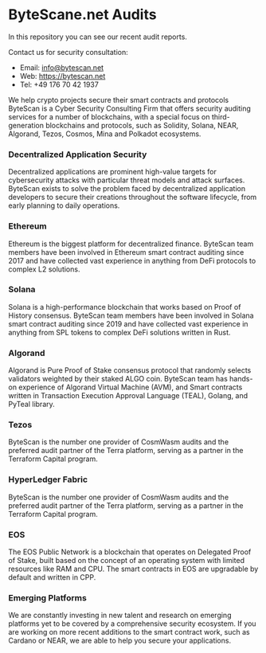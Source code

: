 # ByteScane.net Audits

In this repository you can see our recent audit reports.

Contact us for security consultation: 

- Email: info@bytescan.net
- Web: https://bytescan.net
- Tel: +49 176 70 42 1937





We help crypto projects secure their smart contracts and protocols ByteScan is a Cyber Security Consulting Firm that offers security auditing services for a number of blockchains, with a special focus on third-generation blockchains and protocols, such as Solidity, Solana, NEAR, Algorand, Tezos, Cosmos, Mina and Polkadot ecosystems.


### Decentralized Application Security
Decentralized applications are prominent high-value targets for cybersecurity attacks with particular threat models and attack surfaces. ByteScan exists to solve the problem faced by decentralized application developers to secure their creations throughout the software lifecycle, from early planning to daily operations.

### Ethereum
Ethereum is the biggest platform for decentralized finance. ByteScan team members have been involved in Ethereum smart contract auditing since 2017 and have collected vast experience in anything from DeFi protocols to complex L2 solutions.

### Solana
Solana is a high-performance blockchain that works based on Proof of History consensus. ByteScan team members have been involved in Solana smart contract auditing since 2019 and have collected vast experience in anything from SPL tokens to complex DeFi solutions written in Rust.

### Algorand
Algorand is Pure Proof of Stake consensus protocol that randomly selects validators weighted by their staked ALGO coin. ByteScan team has hands-on experience of Algorand Virtual Machine (AVM), and Smart contracts written in Transaction Execution Approval Language (TEAL), Golang, and PyTeal library.

### Tezos
ByteScan is the number one provider of CosmWasm audits and the preferred audit partner of the Terra platform, serving as a partner in the Terraform Capital program.

### HyperLedger Fabric
ByteScan is the number one provider of CosmWasm audits and the preferred audit partner of the Terra platform, serving as a partner in the Terraform Capital program.

### EOS
The EOS Public Network is a blockchain that operates on Delegated Proof of Stake, built based on the concept of an operating system with limited resources like RAM and CPU. The smart contracts in EOS are upgradable by default and written in CPP.

### Emerging Platforms
We are constantly investing in new talent and research on emerging platforms yet to be covered by a comprehensive security ecosystem. If you are working on more recent additions to the smart contract work, such as Cardano or NEAR, we are able to help you secure your applications.
